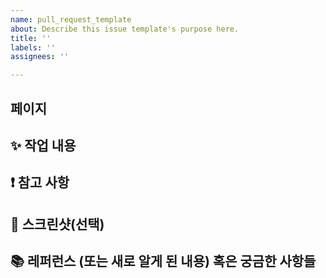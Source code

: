 ```yaml
---
name: pull_request_template
about: Describe this issue template's purpose here.
title: ''
labels: ''
assignees: ''

---
```


## 페이지
<!-- 작업한 페이지를 적어주세요 -->

## ✨ 작업 내용
<!-- 작업에 대한 설명을 적어주세요 -->

## ❗️ 참고 사항
<!-- 참고할 내용 적어주세요 -->
<!-- ex) 패키지를 새로 설치한 경우: npm i 부탁드립니다 -->

## 📸 스크린샷(선택)
<!-- 스크린샷이 필요한 과제면 스크린샷을 첨부해주세요 -->

## 📚 레퍼런스 (또는 새로 알게 된 내용) 혹은 궁금한 사항들
<!-- 참고할 사항이 있다면 적어주세요 -->
